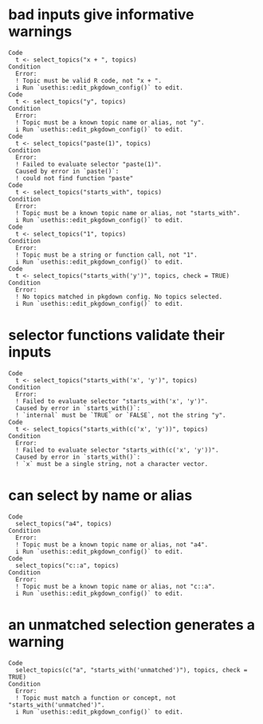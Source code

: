 # bad inputs give informative warnings

    Code
      t <- select_topics("x + ", topics)
    Condition
      Error:
      ! Topic must be valid R code, not "x + ".
      i Run `usethis::edit_pkgdown_config()` to edit.
    Code
      t <- select_topics("y", topics)
    Condition
      Error:
      ! Topic must be a known topic name or alias, not "y".
      i Run `usethis::edit_pkgdown_config()` to edit.
    Code
      t <- select_topics("paste(1)", topics)
    Condition
      Error:
      ! Failed to evaluate selector "paste(1)".
      Caused by error in `paste()`:
      ! could not find function "paste"
    Code
      t <- select_topics("starts_with", topics)
    Condition
      Error:
      ! Topic must be a known topic name or alias, not "starts_with".
      i Run `usethis::edit_pkgdown_config()` to edit.
    Code
      t <- select_topics("1", topics)
    Condition
      Error:
      ! Topic must be a string or function call, not "1".
      i Run `usethis::edit_pkgdown_config()` to edit.
    Code
      t <- select_topics("starts_with('y')", topics, check = TRUE)
    Condition
      Error:
      ! No topics matched in pkgdown config. No topics selected.
      i Run `usethis::edit_pkgdown_config()` to edit.

# selector functions validate their inputs

    Code
      t <- select_topics("starts_with('x', 'y')", topics)
    Condition
      Error:
      ! Failed to evaluate selector "starts_with('x', 'y')".
      Caused by error in `starts_with()`:
      ! `internal` must be `TRUE` or `FALSE`, not the string "y".
    Code
      t <- select_topics("starts_with(c('x', 'y'))", topics)
    Condition
      Error:
      ! Failed to evaluate selector "starts_with(c('x', 'y'))".
      Caused by error in `starts_with()`:
      ! `x` must be a single string, not a character vector.

# can select by name or alias

    Code
      select_topics("a4", topics)
    Condition
      Error:
      ! Topic must be a known topic name or alias, not "a4".
      i Run `usethis::edit_pkgdown_config()` to edit.
    Code
      select_topics("c::a", topics)
    Condition
      Error:
      ! Topic must be a known topic name or alias, not "c::a".
      i Run `usethis::edit_pkgdown_config()` to edit.

# an unmatched selection generates a warning

    Code
      select_topics(c("a", "starts_with('unmatched')"), topics, check = TRUE)
    Condition
      Error:
      ! Topic must match a function or concept, not "starts_with('unmatched')".
      i Run `usethis::edit_pkgdown_config()` to edit.

